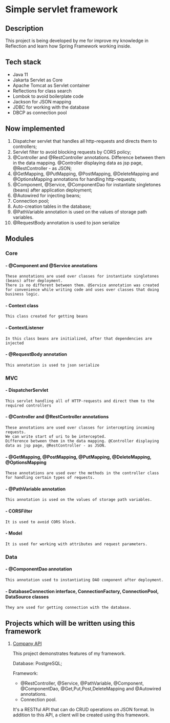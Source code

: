 # Simple servlet framework
## Description
This project is being developed by me for improve my knowledge in Reflection and learn how Spring Framework working inside.
## Tech stack
- Java 11
- Jakarta Servlet as Core
- Apache Tomcat as Servlet container
- Reflections for class search
- Lombok to avoid boilerplate code
- Jackson for JSON mapping
- JDBC for working with the database
- DBCP as connection pool
## Now implemented
1. Dispatcher servlet that handles all http-requests and directs them to controllers;
2. Servlet filter to avoid blocking requests by CORS policy;
3. @Controller and @RestController annotations. Difference between them in the data mapping. @Controller displaying data as jsp page, @RestController - as JSON;
4. @GetMapping, @PutMapping, @PostMapping, @DeleteMapping and @OptionsMapping annotations for handling http-requests;
5. @Component, @Service, @ComponentDao for instantiate singletones (beans) after application deployment;
6. @Autowired for injecting beans;
7. Connection pool;
8. Auto-creation tables in the database;
9. @PathVariable annotation is used on the values of storage path variables.
10. @RequestBody annotation is used to json serialize
## Modules
### Core
#### - @Component and @Service annotations
    These annotations are used over classes for instantiate singletones (beans) after deployment. 
    There is no different between them. @Service annotation was created for convenience while writing code and uses over classes that doing business logic.
#### - Context class
    This class created for getting beans
#### - ContextListener
    In this class beans are initialized, after that dependencies are injected
#### - @RequestBody annotation
    This annotation is used to json serialize
### MVC
#### - DispatcherServlet
    This servlet handling all of HTTP-requests and direct them to the required controllers
#### - @Controller and @RestController annotations
    These annotations are used over classes for intercepting incoming requests.
    We can write start of uri to be intercepted.
    Difference between them in the data mapping. @Controller displaying data as jsp page, @RestController - as JSON.
#### - @GetMapping, @PostMapping, @PutMapping, @DeleteMapping, @OptionsMapping
    These annotations are used over the methods in the controller class for handling certain types of requests.
#### - @PathVariable annotation
    This annotation is used on the values of storage path variables.
#### - CORSFilter
    It is used to avoid CORS block.
#### - Model
    It is used for working with attributes and request parameters.
### Data
#### - @ComponentDao annotation
    This annotation used to instantiating DAO component after deployment.
#### - DatabaseConnection interface, ConnectionFactory, ConnectionPool, DataSource classes
    They are used for getting connection with the database.
## Projects which will be written using this framework
1. [Company API](https://github.com/SergiyKosh/servlet-api)

    This project demonstrates features of my framework.

    Database: PostgreSQL;
    
    Framework: 
    - @RestController, @Service, @PathVariable, @Component, @ComponentDao, @Get,Put,Post,DeleteMapping and @Autowired annotations.
    - Connection pool.

    It's a RESTful API that can do CRUD operations on JSON format. In addition to this API, a client will be created using this framework.
